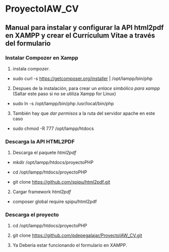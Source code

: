 # ProyectoIAW_CV
## Manual para instalar y configurar la API html2pdf en XAMPP y crear el Currículum Vítae a través del formulario

### Instalar Compozer en Xampp

1. instala *compozer*.

- sudo curl -s https://getcomposer.org/installer | /opt/lampp/bin/php

2. Despues  de la instalación, para crear un *enlace simbólico para xampp* (Saltar este paso si no se utiliza Xampp for Linux)

- sudo ln -s /opt/lampp/bin/php /usr/local/bin/php

3. También hay que *dar permisos* a la ruta del servidor apache en este caso

- sudo chmod -R 777 /opt/lampp/htdocs

### Descarga la API HTML2PDF

1. Descarga el paquete *html2pdf*

- mkdir /opt/lampp/htdocs/proyectoPHP

- cd /opt/lampp/htdocs/proyectoPHP

- git clone https://github.com/spipu/html2pdf.git

2. Cargar framework *html2pdf*

- composer global require spipu/html2pdf

### Descarga el proyecto

1. cd /opt/lampp/htdocs/proyectoPHP


2. git clone https://github.com/pdepegalajar/ProyectoIAW_CV.git


3. Ya Debería estar funcionando el formulario en XAMPP.

